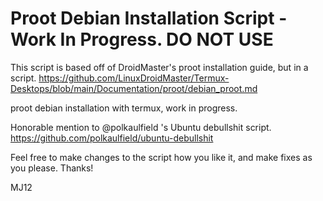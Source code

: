 # Proot Debian Installation Script - Work In Progress. DO NOT USE

This script is based off of DroidMaster's proot installation guide, but in a script.
https://github.com/LinuxDroidMaster/Termux-Desktops/blob/main/Documentation/proot/debian_proot.md

proot debian installation with termux, work in progress.

Honorable mention to @polkaulfield 's Ubuntu debullshit script. 
https://github.com/polkaulfield/ubuntu-debullshit

Feel free to make changes to the script how you like it, and make fixes as you please. Thanks!

MJ12

